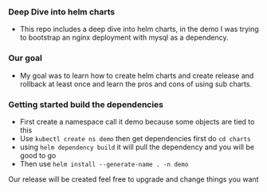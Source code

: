 ### Deep Dive into helm charts
- This repo includes a deep dive into helm charts, in the demo I was trying to bootstrap an nginx deployment with mysql as a dependency.
### Our goal
- My goal was to learn how to create helm charts and create release and rollback at least once and learn the pros and cons of using sub charts.
### Getting started build the dependencies
- First create a namespace call it demo because some objects are tied to this
- Use ```kubectl create ns demo``` then get dependencies first do ```cd charts```
- using ```helm dependency build``` it will pull the dependency and you will be good to go
- Then use ```helm install --generate-name . -n demo```

Our release will be created feel free to upgrade and change things you want

